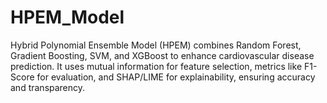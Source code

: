 # HPEM_Model
Hybrid Polynomial Ensemble Model (HPEM) combines Random Forest, Gradient Boosting, SVM, and XGBoost to enhance cardiovascular disease prediction. It uses mutual information for feature selection, metrics like F1-Score for evaluation, and SHAP/LIME for explainability, ensuring accuracy and transparency.
